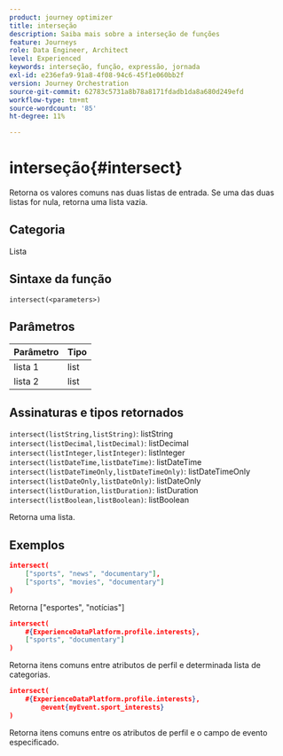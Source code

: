 ```yaml
---
product: journey optimizer
title: interseção
description: Saiba mais sobre a interseção de funções
feature: Journeys
role: Data Engineer, Architect
level: Experienced
keywords: interseção, função, expressão, jornada
exl-id: e236efa9-91a8-4f08-94c6-45f1e060bb2f
version: Journey Orchestration
source-git-commit: 62783c5731a8b78a8171fdadb1da8a680d249efd
workflow-type: tm+mt
source-wordcount: '85'
ht-degree: 11%

---
```


# interseção{#intersect}

Retorna os valores comuns nas duas listas de entrada. Se uma das duas listas for nula, retorna uma lista vazia.

## Categoria

Lista

## Sintaxe da função

`intersect(<parameters>)`

## Parâmetros

| Parâmetro | Tipo |
|-----------|------------------|
| lista 1 | list |
| lista 2 | list |

## Assinaturas e tipos retornados

`intersect(listString,listString)`: listString
`intersect(listDecimal,listDecimal)`: listDecimal
`intersect(listInteger,listInteger)`: listInteger
`intersect(listDateTime,listDateTime)`: listDateTime
`intersect(listDateTimeOnly,listDateTimeOnly)`: listDateTimeOnly
`intersect(listDateOnly,listDateOnly)`: listDateOnly
`intersect(listDuration,listDuration)`: listDuration
`intersect(listBoolean,listBoolean)`: listBoolean

Retorna uma lista.

## Exemplos

```json
intersect(
    ["sports", "news", "documentary"],
    ["sports", "movies", "documentary"]
)
```

Retorna [&quot;esportes&quot;, &quot;notícias&quot;]

```json
intersect(
    #{ExperienceDataPlatform.profile.interests},
    ["sports", "documentary"]
)
```

Retorna itens comuns entre atributos de perfil e determinada lista de categorias.

```json
intersect(
    #{ExperienceDataPlatform.profile.interests},
        @event{myEvent.sport_interests}
)
```

Retorna itens comuns entre os atributos de perfil e o campo de evento especificado.

